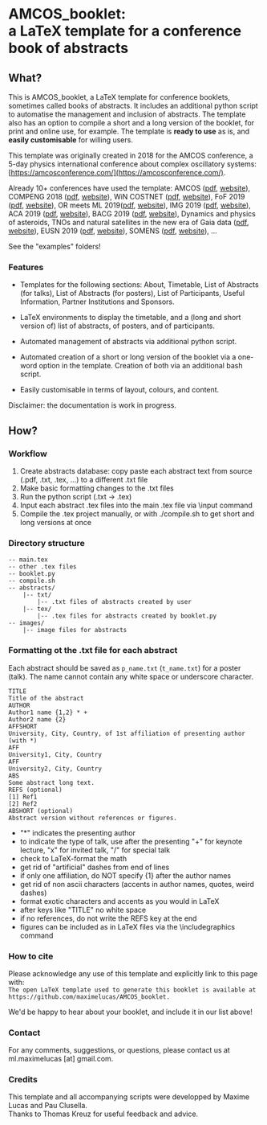 # AMCOS_booklet: <br/> a LaTeX template for a conference book of abstracts

## What?

This is AMCOS_booklet, a LaTeX template for conference booklets, sometimes called books of abstracts. It includes an additional python script to automatise the management and inclusion of abstracts. The template also has an option to compile a short and a long version of the booklet, for print and online use, for example. The template is **ready to use** as is, and **easily customisable** for willing users.

This template was originally created in 2018 for the AMCOS conference, a 5-day physics international conference about complex oscillatory systems: [https://amcosconference.com/](https://amcosconference.com/). 

Already 10+ conferences have used the template: AMCOS ([pdf](https://amcos.files.wordpress.com/2018/07/booklet_updated_july.pdf), [website](https://amcosconference.com/)), COMPENG 2018 ([pdf](http://compeng2018.ieeesezioneitalia.it/wp-content/uploads/2018/10/booklet_corretto3.pdf), [website](http://compeng2018.ieeesezioneitalia.it/)), WiN COSTNET ([pdf](https://github.com/luisacutillo78/WiN-Workshop/blob/master/main.pdf), [website](https://win.leeds.ac.uk/)), FoF 2019 ([pdf](http://fof.oac.uncor.edu/2019/wp-content/uploads/sites/3/2019/04/program_3.pdf),  [website](http://fof.oac.uncor.edu/2019/)), OR meets ML 2019([pdf](https://www.euro-online.org/websites/or-in-practice/wp-content/uploads/sites/8/2019/04/OR_meets_ML_abstract_booklet_final.pdf), [website](https://www.eventbrite.com/e/operations-research-meets-machine-learning-how-to-get-the-most-of-both-worlds-to-achieve-excellent-tickets-53748030807#)), IMG 2019 ([pdf](http://www.multigrid.org/img2019/public/static/img2018/images/booklet_online.pdf), [website](http://www.multigrid.org/img2019/)), ACA 2019 ([pdf](http://s23466.pcdn.co/wp-content/uploads/2019/07/ACA2019_program-3.pdf), [website](http://aca2019.etsmtl.ca/)), BACG 2019 ([pdf](https://www.bacg.co.uk/wp-content/uploads/2019/07/BACG50_booklet_online.pdf), [website](https://www.bacg.co.uk/bacg-50th-annual-conference/)), Dynamics and physics of asteroids, TNOs and natural satellites in the new era of Gaia data ([pdf](https://github.com/maximelucas/AMCOS_booklet/blob/master/examples/antalya2019.pdf), [website](https://asteroid2019.space/)), EUSN 2019 ([pdf](https://github.com/maximelucas/AMCOS_booklet/blob/master/examples/EUSN019.pdf), [website](https://www.eusn2019.ethz.ch/)), SOMENS ([pdf](https://github.com/maximelucas/AMCOS_booklet/blob/master/examples/SOMENS019.pdf), [website](https://mensurationists.com/)), ...

See the "examples" folders!

### Features

- Templates for the following sections: About, Timetable, List of Abstracts (for talks), List of Abstracts (for posters), List of Participants, Useful Information, Partner Institutions and Sponsors.

- LaTeX environments to display the timetable, and a (long and short version of) list of abstracts, of posters, and of participants.

- Automated management of abstracts via additional python script.

- Automated creation of a short or long version of the booklet via a one-word option in the template. Creation of both via an additional bash script.

- Easily customisable in terms of layout, colours, and content.

Disclaimer: the documentation is work in progress.

## How?

### Workflow

1. Create abstracts database: copy paste each abstract text from source (.pdf, .txt, .tex, ...) to a different .txt file
2. Make basic formatting changes to the .txt files
3. Run the python script (.txt -> .tex)
4. Input each abstract .tex files into the main .tex file via \input command
5. Compile the .tex project manually, or with ./compile.sh to get short and long versions at once

### Directory structure

```
-- main.tex
-- other .tex files
-- booklet.py
-- compile.sh
-- abstracts/
    |-- txt/
        |-- .txt files of abstracts created by user
    |-- tex/
        |-- .tex files for abstracts created by booklet.py
-- images/
    |-- image files for abstracts
```

### Formatting ot the .txt file for each abstract

Each abstract should be saved as `p_name.txt` (`t_name.txt`) for a poster (talk). The name cannot contain any white space or underscore character.

```
TITLE
Title of the abstract
AUTHOR
Author1 name {1,2} * +
Author2 name {2}
AFFSHORT
University, City, Country, of 1st affiliation of presenting author (with *)
AFF
University1, City, Country
AFF
University2, City, Country
ABS
Some abstract long text.
REFS (optional)
[1] Ref1
[2] Ref2
ABSHORT (optional)
Abstract version without references or figures.
```

- "*" indicates the presenting author
- to indicate the type of talk, use after the presenting "+" for keynote lecture, "x" for invited talk, "/" for special talk
- check to LaTeX-format the math
- get rid of "artificial" dashes from end of lines
- if only one affiliation, do NOT specify {1} after the author names
- get rid of non ascii characters (accents in author names, quotes, weird dashes)
- format exotic characters and accents as you would in LaTeX
- after keys like "TITLE" no white space
- if no references, do not write the REFS key at the end
- figures can be included as in LaTeX files via the \includegraphics command

### How to cite

Please acknowledge any use of this template and explicitly link to this page with:  
`The open LaTeX template used to generate this booklet is available at https://github.com/maximelucas/AMCOS_booklet.`  

We'd be happy to hear about your booklet, and include it in our list above!

### Contact

For any comments, suggestions, or questions, please contact us at ml.maximelucas [at] gmail.com.  

### Credits 

This template and all accompanying scripts were developped by Maxime Lucas and Pau Clusella.  
Thanks to Thomas Kreuz for useful feedback and advice.  

